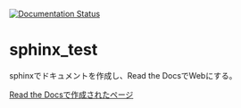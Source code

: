 [![Documentation Status](https://readthedocs.org/projects/mmatsuo0-sphinx-test/badge/?version=latest)](http://mmatsuo0-sphinx-test.readthedocs.io/en/latest/?badge=latest)
# sphinx_test

sphinxでドキュメントを作成し、Read the DocsでWebにする。

[Read the Docsで作成されたページ](http://mmatsuo0-sphinx-test.readthedocs.io/en/latest/)
